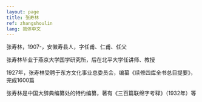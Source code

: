 ```yaml
---
layout: page
title: 张寿林
ref: zhangshoulin
lang: 简体中文
---
```


张寿林，1907-，安徽寿县人，字任甫、仁甫、任父

张寿林毕业于燕京大学国学研究所，后在北平大学任讲师、教授

1927年，张寿林受聘于东方文化事业总委员会，编纂《续修四库全书总目提要》，完成1600篇

张寿林是中国大辞典编纂处的特约编纂，著有《三百篇联绵字考释》（1932年）等

